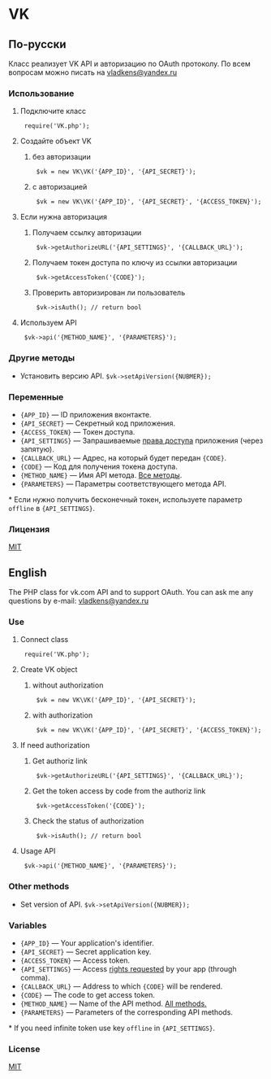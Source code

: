 # VK

## По-русски

Класс реализует VK API и авторизацию по OAuth протоколу.
По всем вопросам можно писать на <vladkens@yandex.ru>

### Использование
1. Подключите класс

        require('VK.php');

2. Создайте объект VK
    1. без авторизации

            $vk = new VK\VK('{APP_ID}', '{API_SECRET}');

    2. с авторизацией

            $vk = new VK\VK('{APP_ID}', '{API_SECRET}', '{ACCESS_TOKEN}');

3. Если нужна авторизация
    1. Получаем ссылку авторизации

            $vk->getAuthorizeURL('{API_SETTINGS}', '{CALLBACK_URL}');

    2. Получаем токен доступа по ключу из ссылки авторизации

            $vk->getAccessToken('{CODE}');
            
    3. Проверить авторизирован ли пользователь
            
            $vk->isAuth(); // return bool

4. Используем API

        $vk->api('{METHOD_NAME}', '{PARAMETERS}');
        
### Другие методы
* Установить версию API.
    `$vk->setApiVersion({NUBMER});`
    
### Переменные
* `{APP_ID}` — ID приложения вконтакте.
* `{API_SECRET}` — Секретный код приложения.
* `{ACCESS_TOKEN}` — Токен доступа.
* `{API_SETTINGS}` — Запрашиваемые [права доступа](http://vk.com/developers.php?oid=-1&p=Права_доступа_приложений) приложения (через запятую).
* `{CALLBACK_URL}` — Адрес, на который будет передан `{CODE}`.
* `{CODE}` — Код для получения токена доступа.
* `{METHOD_NAME}` — Имя API метода. [Все методы](http://vk.com/developers.php?oid=-1&p=Описание_методов_API).
* `{PARAMETERS}` — Параметры соответствующего метода API.

\* Если нужно получить бесконечный токен, используете параметр `offline` в `{API_SETTINGS}`.

### Лицензия
[MIT](https://raw.github.com/vladkens/VK/master/LICENSE)

## English

The PHP class for vk.com API and to support OAuth.
You can ask me any questions by e-mail: <vladkens@yandex.ru>

### Use
1. Connect class

        require('VK.php');
        
2. Create VK object
    1. without authorization

            $vk = new VK\VK('{APP_ID}', '{API_SECRET}');

    2. with authorization

            $vk = new VK\VK('{APP_ID}', '{API_SECRET}', '{ACCESS_TOKEN}');

3. If need authorization
    1. Get authoriz link

            $vk->getAuthorizeURL('{API_SETTINGS}', '{CALLBACK_URL}');

    2. Get the token access by code from the authoriz link

            $vk->getAccessToken('{CODE}');
            
    3. Check the status of authorization
            
            $vk->isAuth(); // return bool
            
4. Usage API

        $vk->api('{METHOD_NAME}', '{PARAMETERS}');

### Other methods
* Set version of API.
    `$vk->setApiVersion({NUBMER});`
    
### Variables
* `{APP_ID}` — Your application's identifier.
* `{API_SECRET}` — Secret application key.
* `{ACCESS_TOKEN}` — Access token.
* `{API_SETTINGS}` —  Access [rights requested](http://vk.com/developers.php?oid=-17680044&p=Application_Access_Rights) by your app (through comma).
* `{CALLBACK_URL}` —  Address to which `{CODE}` will be rendered.
* `{CODE}` — The code to get access token.
* `{METHOD_NAME}` — Name of the API method. [All methods.](http://vk.com/developers.php?oid=-17680044&p=API_Method_Description)
* `{PARAMETERS}` — Parameters of the corresponding API methods.

\* If you need infinite token use key `offline` in `{API_SETTINGS}`.

### License
[MIT](https://raw.github.com/vladkens/VK/master/LICENSE)